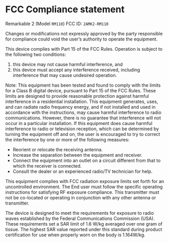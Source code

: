 # FCC Compliance statement

Remarkable 2 (Model `RM110`) FCC ID: `2AMK2-RM110`

Changes or modifications not expressly approved by the party responsible for compliance could void the user’s authority to operate the equipment.

This device complies with Part 15 of the FCC Rules. Operation is subject to the following two conditions:

1. this device may not cause harmful interference, and
2. this device must accept any interference received, including interference that may cause undesired operation.

Note: This equipment has been tested and found to comply with the limits for a Class B digital device, pursuant to Part 15 of the FCC Rules. These limits are designed to provide reasonable protection against harmful interference in a residential installation. This equipment generates, uses, and can radiate radio frequency energy, and if not installed and used in accordance with the instructions, may cause harmful interference to radio communications. However, there is no guarantee that interference will not occur in a particular installation. If this equipment does cause harmful interference to radio or television reception, which can be determined by turning the equipment off and on, the user is encouraged to try to correct the interference by one or more of the following measures:

* Reorient or relocate the receiving antenna.
* Increase the separation between the equipment and receiver.
* Connect the equipment into an outlet on a circuit different from that to which the receiver is connected.
* Consult the dealer or an experienced radio/TV technician for help.

This equipment complies with FCC radiation exposure limits set forth for an uncontrolled environment. The End user must follow the specific operating instructions for satisfying RF exposure compliance. This transmitter must not be co-located or operating in conjunction with any other antenna or transmitter.

The device is designed to meet the requirements for exposure to radio waves established by the Federal Communications Commission (USA). These requirements set a SAR limit of 1.6 W/kg averaged over one gram of tissue. The highest SAR value reported under this standard during product certification for use when properly worn on the body is 1.164W/kg.
